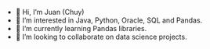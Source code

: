 - 👋 Hi, I’m Juan (Chuy)
- 👀 I’m interested in Java, Python, Oracle, SQL and Pandas. 
- 🌱 I’m currently learning Pandas libraries. 
- 💞️ I’m looking to collaborate on data science projects.

<!---
jjs-astaroth/jjs-astaroth is a ✨ special ✨ repository because its `README.md` (this file) appears on your GitHub profile.
You can click the Preview link to take a look at your changes.
--->
